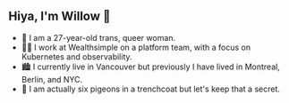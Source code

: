  ## Hiya, I'm Willow 👋

- 🎀 I am a 27-year-old trans, queer woman.
- 👩‍💻 I work at Wealthsimple on a platform team, with a focus on Kubernetes and observability.
- 🏙️ I currently live in Vancouver but previously I have lived in Montreal, Berlin, and NYC.
- 🧥 I am actually six pigeons in a trenchcoat but let's keep that a secret.

